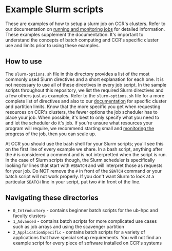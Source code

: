 # Example Slurm scripts

These are examples of how to setup a slurm job on CCR's clusters. Refer to our documentation on [running and monitoring jobs](https://docs.ccr.buffalo.edu/en/latest/hpc/jobs/) for detailed information.  These examples supplement the documentation.  It's important to understand the concepts of batch computing and CCR's specific cluster use and limits prior to using these examples.

## How to use

The `slurm-options.sh` file in this directory provides a list of the most commonly used Slurm directives and a short explanation for each one.  It is not necessary to use all of these directives in every job script.  In the sample scripts throughout this repository, we list the required Slurm directives and a few others just as examples.  Refer to the `slurm-options.sh` file for a more complete list of directives and also to our [documentation](https://docs.ccr.buffalo.edu/en/latest/hpc/jobs/#slurm-directives-partitions-qos) for specific cluster and partition limits.  Know that the more specific you get when requesting resources on CCR's clusters, the fewer options the job scheduler has to place your job.  When possible, it's best to only specify what you need to and let the scheduler do it's job.  If you're unsure what resources your program will require, we recommend starting small and [monitoring the progress](https://docs.ccr.buffalo.edu/en/latest/hpc/jobs/#monitoring-jobs) of the job, then you can scale up.

At CCR you should use the bash shell for your Slurm scripts; you'll see this on the first line of every example we share.  In a bash script, anything after the `#` is considered a comment and is not interpretted when the script is run.  In the case of Slurm scripts though, the Slurm scheduler is specifically looking for lines that start with `#SBATCH` and will interpret those as requests for your job.  Do NOT remove the `#` in front of the `SBATCH` command or your batch script will not work properly.  If you don't want Slurm to look at a particular `SBATCH` line in your script, put two `#` in front of the line.  

## Navigating these directories  

- `0_Introductory` - contains beginner batch scripts for the ub-hpc and faculty clusters  
- `1_Advanced` - contains batch scripts for more complicated use cases such as job arrays and using the scavenger partition  
- `2_ApplicationSpecific` - contains batch scripts for a variety of applications that have special setup requirements.  You will not find an example script for every piece of software installed on CCR's systems  



